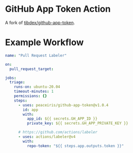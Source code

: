 # GitHub App Token Action

A fork of [tibdex/github-app-token](https://github.com/tibdex/github-app-token).

# Example Workflow

```yaml
name: "Pull Request Labeler"

on:
  pull_request_target:

jobs:
  triage:
    runs-on: ubuntu-20.04
    timeout-minutes: 1
    permissions: {}
    steps:
      - uses: peaceiris/github-app-token@v1.0.4
        id: app
        with:
          app_id: ${{ secrets.GH_APP_ID }}
          private_key: ${{ secrets.GH_APP_PRIVATE_KEY }}

      # https://github.com/actions/labeler
      - uses: actions/labeler@v4
        with:
          repo-token: "${{ steps.app.outputs.token }}"
```
